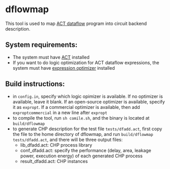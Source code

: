 # dflowmap

This tool is used to
map [ACT dataflow](https://avlsi.csl.yale.edu/act/doku.php?id=language:langs:dflow)
program into circuit backend description.

## System requirements:

* The system must have [ACT](https://github.com/asyncvlsi/act) installed
* If you want to do logic optimization for ACT dataflow expressions, the system
  must have [expression optimizer](https://github.com/asyncvlsi/expropt)
  installed

## Build instructions:

* in `config.in`, specify which logic opimizer is available. If no optimizer is
  available, leave it blank. If an open-source optimizer is available, specify
  it as `expropt`. If a commercial optimizer is available, then add
  `exproptcommercial` in a new line after `expropt`
* to compile the tool, run `sh comile.sh`, and the binary is located at
  `build/dflowmap`
* to generate CHP description for the test file `tests/dfadd.act`, first copy
  the file to the home directory of dflowmap, and
  run `build/dflowmap tests/dfadd.act`, and there will be three output files:
  * lib_dfadd.act: CHP process library
  * conf_dfadd.act: specify the performance (delay, area,
    leakage power, execution energy) of each generated CHP process
  * result_dfadd.act: CHP instances
